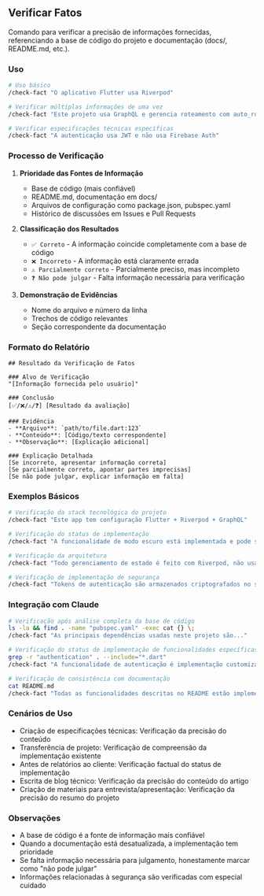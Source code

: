 ## Verificar Fatos

Comando para verificar a precisão de informações fornecidas, referenciando a base de código do projeto e documentação (docs/, README.md, etc.).

### Uso

```bash
# Uso básico
/check-fact "O aplicativo Flutter usa Riverpod"

# Verificar múltiplas informações de uma vez
/check-fact "Este projeto usa GraphQL e gerencia roteamento com auto_route"

# Verificar especificações técnicas específicas
/check-fact "A autenticação usa JWT e não usa Firebase Auth"
```

### Processo de Verificação

1. **Prioridade das Fontes de Informação**
   - Base de código (mais confiável)
   - README.md, documentação em docs/
   - Arquivos de configuração como package.json, pubspec.yaml
   - Histórico de discussões em Issues e Pull Requests

2. **Classificação dos Resultados**
   - `✅ Correto` - A informação coincide completamente com a base de código
   - `❌ Incorreto` - A informação está claramente errada
   - `⚠️ Parcialmente correto` - Parcialmente preciso, mas incompleto
   - `❓ Não pode julgar` - Falta informação necessária para verificação

3. **Demonstração de Evidências**
   - Nome do arquivo e número da linha
   - Trechos de código relevantes
   - Seção correspondente da documentação

### Formato do Relatório

```text
## Resultado da Verificação de Fatos

### Alvo de Verificação
"[Informação fornecida pelo usuário]"

### Conclusão
[✅/❌/⚠️/❓] [Resultado da avaliação]

### Evidência
- **Arquivo**: `path/to/file.dart:123`
- **Conteúdo**: [Código/texto correspondente]
- **Observação**: [Explicação adicional]

### Explicação Detalhada
[Se incorreto, apresentar informação correta]
[Se parcialmente correto, apontar partes imprecisas]
[Se não pode julgar, explicar informação em falta]
```

### Exemplos Básicos

```bash
# Verificação da stack tecnológica do projeto
/check-fact "Este app tem configuração Flutter + Riverpod + GraphQL"

# Verificação do status de implementação
/check-fact "A funcionalidade de modo escuro está implementada e pode ser alternada nas configurações do usuário"

# Verificação da arquitetura
/check-fact "Todo gerenciamento de estado é feito com Riverpod, não usa BLoC"

# Verificação de implementação de segurança
/check-fact "Tokens de autenticação são armazenados criptografados no secure storage"
```

### Integração com Claude

```bash
# Verificação após análise completa da base de código
ls -la && find . -name "pubspec.yaml" -exec cat {} \;
/check-fact "As principais dependências usadas neste projeto são..."

# Verificação do status de implementação de funcionalidades específicas
grep -r "authentication" . --include="*.dart"
/check-fact "A funcionalidade de autenticação é implementação customizada, não usa autenticação de terceiros"

# Verificação de consistência com documentação
cat README.md
/check-fact "Todas as funcionalidades descritas no README estão implementadas"
```

### Cenários de Uso

- Criação de especificações técnicas: Verificação da precisão do conteúdo
- Transferência de projeto: Verificação de compreensão da implementação existente
- Antes de relatórios ao cliente: Verificação factual do status de implementação
- Escrita de blog técnico: Verificação da precisão do conteúdo do artigo
- Criação de materiais para entrevista/apresentação: Verificação da precisão do resumo do projeto

### Observações

- A base de código é a fonte de informação mais confiável
- Quando a documentação está desatualizada, a implementação tem prioridade
- Se falta informação necessária para julgamento, honestamente marcar como "não pode julgar"
- Informações relacionadas à segurança são verificadas com especial cuidado
